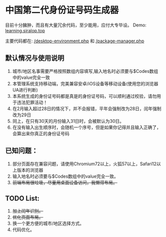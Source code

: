 # 中国第二代身份证号码生成器  
目前十分臃肿，而且有大量冗余代码，至少能用，应付大专毕设。
Demo: [learning.siralop.top](https://learning.siralop.top/) 

主要代码都在: [/desktop-environment.php](https://github.com/Apiclo/ChinaID_Generate/blob/master/desktop-environment.php)  和 [/package-manager.php](https://github.com/Apiclo/ChinaID_Generate/blob/master/package-manager.php)  
## 默认情况与使用说明
1. 城市/地区名事需要严格按照数组内容填写,输入地名时必须要与$Codes数组中的value完全一致
2. 本管理系统支持移动端，完美兼容安卓/iOS设备等移动设备(使用您的浏览器UA进行判断)
3. 本系统生成的身份证号码都是真是的身份证号码，可以顺利通过校验，请勿用于违法犯罪活动！
4. 在2月输入超过28日的情况下，并不会报错，平年会强制改为28日，闰年强制改为29日
5. 同上，在只有30天的月份输入31日时，会被默认为30日。
6. 在没有输入出生顺序时，会随机一个序号，但是如果你记得并且输入正确了，会算出来你真正的身份证号码    

## 已知问题： 
1. 部分页面存在兼容问题，请使用Chromium72以上，火狐57以上，Safari12以上版本的浏览器 
2. 输入地名时必须要与$Codes数组中的value完全一致。
3. ~~前端布局很垃圾，尽量用桌面设备访问，我懒得布局。~~

## TODO List:
1. ~~加上闰年识别。~~
2. ~~优化页面布局。~~
3. 换一个更方便的城市/地区选择方式。
4. 代码优化。
